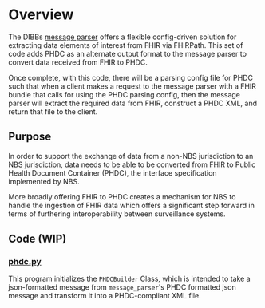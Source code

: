 # Overview

The DIBBs [message parser](https://github.com/CDCgov/dibbs-ecr-viewer/tree/main/containers/message-parser) offers a flexible config-driven solution for extracting data elements of interest from FHIR via FHIRPath. This set of code adds PHDC as an alternate output format to the message parser to convert data received from FHIR to PHDC.

Once complete, with this code, there will be a parsing config file for PHDC such that when a client makes a request to the message parser with a FHIR bundle that calls for using the PHDC parsing config, then the message parser will extract the required data from FHIR, construct a PHDC XML, and return that file to the client.

## Purpose

In order to support the exchange of data from a non-NBS jurisdiction to an NBS jurisdiction, data needs to be able to be converted from FHIR to Public Health Document Container (PHDC), the interface specification implemented by NBS.

More broadly offering FHIR to PHDC creates a mechanism for NBS to handle the ingestion of FHIR data which offers a significant step forward in terms of furthering interoperability between surveillance systems.

## Code (WIP)

### [phdc.py](https://github.com/CDCgov/dibbs-ecr-viewer/blob/main/containers/message-parser/app/phdc/phdc.py)

This program initializes the `PHDCBuilder` Class, which is intended to take a json-formatted message from `message_parser`'s PHDC formatted json message and transform it into a PHDC-compliant XML file.
